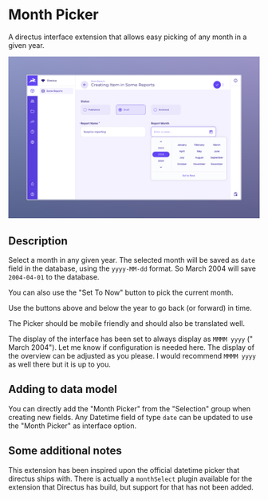 # Month Picker

A directus interface extension that allows easy picking of any month in a given
year.

![screenshot](./docs/screenshot.jpeg)

## Description

Select a month in any given year. The selected month will be saved as `date`
field in the database, using the `yyyy-MM-dd` format. So March 2004 will
save `2004-04-01` to the database.

You can also use the "Set To Now" button to pick the current month.

Use the buttons above and below the year to go back (or forward) in time.

The Picker should be mobile friendly and should also be translated well.

The display of the interface has been set to always display as `MMMM yyyy` ("
March 2004"). Let me know if configuration is needed here. The display of the
overview can be adjusted as you please. I would recommend `MMMM yyyy` as well
there but it is up to you.

## Adding to data model

You can directly add the "Month Picker" from the "Selection" group when creating
new fields. Any Datetime field of type `date` can be updated to use the "Month
Picker" as interface option.

## Some additional notes

This extension has been inspired upon the official datetime picker that directus
ships with. There is actually a `monthSelect` plugin available for the extension
that Directus has build, but support for that has not been added.



